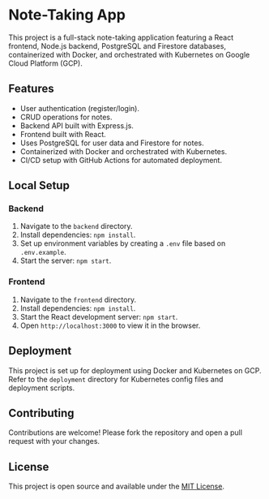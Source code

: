 # Note-Taking App

This project is a full-stack note-taking application featuring a React frontend, Node.js backend, PostgreSQL and Firestore databases, containerized with Docker, and orchestrated with Kubernetes on Google Cloud Platform (GCP).

## Features

- User authentication (register/login).
- CRUD operations for notes.
- Backend API built with Express.js.
- Frontend built with React.
- Uses PostgreSQL for user data and Firestore for notes.
- Containerized with Docker and orchestrated with Kubernetes.
- CI/CD setup with GitHub Actions for automated deployment.

## Local Setup

### Backend

1. Navigate to the `backend` directory.
2. Install dependencies: `npm install`.
3. Set up environment variables by creating a `.env` file based on `.env.example`.
4. Start the server: `npm start`.

### Frontend

1. Navigate to the `frontend` directory.
2. Install dependencies: `npm install`.
3. Start the React development server: `npm start`.
4. Open `http://localhost:3000` to view it in the browser.

## Deployment

This project is set up for deployment using Docker and Kubernetes on GCP. Refer to the `deployment` directory for Kubernetes config files and deployment scripts.

## Contributing

Contributions are welcome! Please fork the repository and open a pull request with your changes.

## License

This project is open source and available under the [MIT License](LICENSE).

